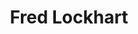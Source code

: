 ---
title: "Fred Lockhart"
address: "40 Hammond Farm Hammond Road Ballinderry Upper, Lisburn, Co. Antrim, BT41 4HP"
tel: "+44 (0)28 9261 3530"
county: "Antrim"
category: "Tackle Shops"
type: "Content"
lat: "54.71966552734375"
lng: "-6.218016147613525"
---
